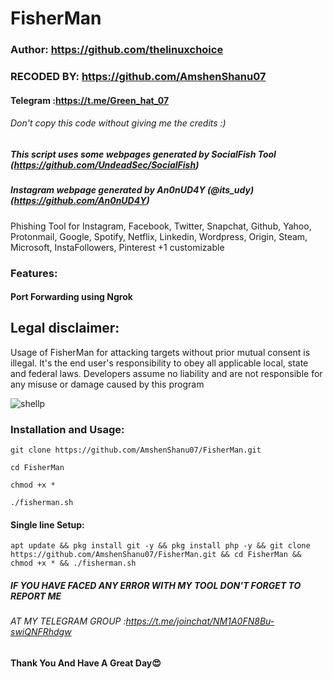 # FisherMan
### Author: https://github.com/thelinuxchoice
### RECODED BY: https://github.com/AmshenShanu07
#### Telegram :https://t.me/Green_hat_07
###### Don't copy this code without giving me the credits :) 
##### This script uses some webpages generated by SocialFish Tool (https://github.com/UndeadSec/SocialFish)
##### Instagram webpage generated by An0nUD4Y (@its_udy) (https://github.com/An0nUD4Y)

Phishing Tool for Instagram, Facebook, Twitter, Snapchat, Github, Yahoo, Protonmail, Google, Spotify, Netflix, Linkedin, Wordpress, Origin, Steam, Microsoft, InstaFollowers, Pinterest +1 customizable

### Features:
#### Port Forwarding using Ngrok

## Legal disclaimer:

Usage of FisherMan for attacking targets without prior mutual consent is illegal. It's the end user's responsibility to obey all applicable local, state and federal laws. Developers assume no liability and are not responsible for any misuse or damage caused by this program 

![shellp](https://user-images.githubusercontent.com/34893261/43082609-d6273f58-8e6a-11e8-97f3-df56e03ad83d.png)

### Installation and  Usage:
```
git clone https://github.com/AmshenShanu07/FisherMan.git
```
```
cd FisherMan
```
```
chmod +x *
```
```
./fisherman.sh
```
#### Single line Setup:
```
apt update && pkg install git -y && pkg install php -y && git clone https://github.com/AmshenShanu07/FisherMan.git && cd FisherMan && chmod +x * && ./fisherman.sh
```

##### IF YOU HAVE FACED ANY ERROR WITH MY TOOL DON'T FORGET TO REPORT ME
###### AT MY TELEGRAM GROUP :https://t.me/joinchat/NM1A0FN8Bu-swiQNFRhdgw

#### Thank You And Have A Great Day😍
